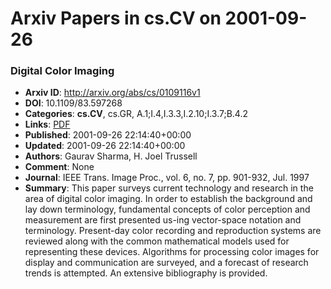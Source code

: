 # Arxiv Papers in cs.CV on 2001-09-26
### Digital Color Imaging
- **Arxiv ID**: http://arxiv.org/abs/cs/0109116v1
- **DOI**: 10.1109/83.597268
- **Categories**: **cs.CV**, cs.GR, A.1;I.4,I.3.3,I.2.10;I.3.7;B.4.2
- **Links**: [PDF](http://arxiv.org/pdf/cs/0109116v1)
- **Published**: 2001-09-26 22:14:40+00:00
- **Updated**: 2001-09-26 22:14:40+00:00
- **Authors**: Gaurav Sharma, H. Joel Trussell
- **Comment**: None
- **Journal**: IEEE Trans. Image Proc., vol. 6, no. 7, pp. 901-932, Jul. 1997
- **Summary**: This paper surveys current technology and research in the area of digital color imaging. In order to establish the background and lay down terminology, fundamental concepts of color perception and measurement are first presented us-ing vector-space notation and terminology. Present-day color recording and reproduction systems are reviewed along with the common mathematical models used for representing these devices. Algorithms for processing color images for display and communication are surveyed, and a forecast of research trends is attempted. An extensive bibliography is provided.



